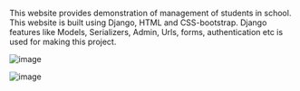 This website provides demonstration of management of students in school. This website is built using Django, HTML and CSS-bootstrap. 
Django features like Models, Serializers, Admin, Urls, forms, authentication etc is used for making this project.

![image](https://github.com/vishnuSah/django-project/assets/127580123/a0e5a27b-08d1-47cf-be4e-8b0054252bc9)

![image](https://github.com/vishnuSah/django-project/assets/127580123/6ed659c5-c380-4674-9ee9-e6e0c0846e14)

